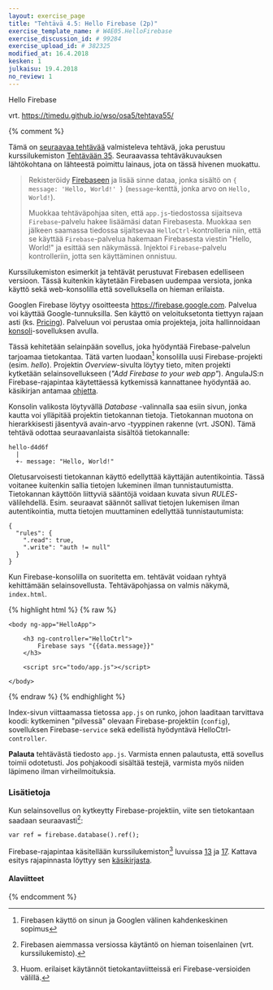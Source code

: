 ```yaml
---
layout: exercise_page
title: "Tehtävä 4.5: Hello Firebase (2p)"
exercise_template_name: # W4E05.HelloFirebase
exercise_discussion_id: # 99284
exercise_upload_id: # 382325
modified_at: 16.4.2018
kesken: 1
julkaisu: 19.4.2018
no_review: 1
---
```


Hello Firebase

vrt. <https://timedu.github.io/wso/osa5/tehtava55/>

{% comment %}

Tämä on [seuraavaa tehtävää](../tehtava46) valmisteleva tehtävä, joka perustuu kurssilukemiston [Tehtävään 35]({{site.baseurl}}/weso/#vk-5-t35). Seuraavassa tehtäväkuvauksen lähtökohtana on lähteestä poimittu lainaus, jota on tässä hivenen muokattu.

> Rekisteröidy [Firebaseen][firebase] ja lisää sinne dataa, jonka sisältö on `{ message: 'Hello, World!' }` (`message`-kenttä, jonka arvo on `Hello, World!`).
>
> Muokkaa tehtäväpohjaa siten, että `app.js`-tiedostossa sijaitseva `Firebase`-palvelu hakee lisäämäsi datan Firebasesta. Muokkaa sen jälkeen saamassa tiedossa sijaitsevaa `HelloCtrl`-kontrolleria niin, että se käyttää `Firebase`-palvelua hakemaan Firebasesta viestin "Hello, World!" ja esittää sen näkymässä. Injektoi `Firebase`-palvelu kontrolleriin, jotta sen käyttäminen onnistuu.

[firebase]: https://firebase.google.com

Kurssilukemiston esimerkit ja tehtävät perustuvat Firebasen edelliseen versioon. Tässä kuitenkin käytetään Firebasen uudempaa versiota, jonka käyttö sekä web-konsolilla että sovelluksella on hieman erilaista.

Googlen Firebase löytyy osoitteesta <https://firebase.google.com>. Palvelua voi käyttää Google-tunnuksilla. Sen käyttö on veloituksetonta tiettyyn rajaan asti (ks. [Pricing][pricing]). Palveluun voi perustaa omia projekteja, joita hallinnoidaan [konsoli][console]-sovelluksen avulla.

[pricing]: https://firebase.google.com/pricing/
[console]: https://console.firebase.google.com

Tässä kehitetään selainpään sovellus, joka hyödyntää Firebase-palvelun tarjoamaa tietokantaa. Tätä varten luodaan[^1] konsolilla uusi Firebase-projekti (esim. *hello*). Projektin *Overview*-sivulta löytyy tieto, miten projekti kytketään selainsovellukseen (*"Add Firebase to your web app"*). AngulaJS:n Firebase-rajapintaa käytettäessä kytkemissä kannattanee hyödyntää ao. käsikirjan antamaa [ohjetta][initialize].

[initialize]: https://github.com/firebase/angularfire/blob/master/docs/reference.md#initialization

[^1]: Firebasen käyttö on sinun ja Googlen välinen kahdenkeskinen sopimus

Konsolin valikosta löytyvällä *Database* -valinnalla saa esiin sivun, jonka kautta voi ylläpitää projektin tietokannan tietoja. Tietokannan muotona on hierarkkisesti jäsentyvä avain-arvo -tyyppinen rakenne (vrt. JSON). Tämä tehtävä odottaa seuraavanlaista sisältöä tietokannalle:

~~~
hello-d4d6f
  |
  +- message: "Hello, World!"
~~~

Oletusarvoisesti tietokannan käyttö edellyttää käyttäjän autentikointia. Tässä voitanee kuitenkin sallia tietojen lukeminen ilman tunnistautumistta. Tietokannan käyttöön liittyviä sääntöjä voidaan kuvata sivun *RULES*-välilehdellä. Esim. seuraavat säännöt sallivat tietojen lukemisen ilman autentikointia, mutta tietojen muuttaminen edellyttää tunnistautumista:

~~~
{
  "rules": {
    ".read": true,
    ".write": "auth != null"
  }
}
~~~

Kun Firebase-konsolilla on suoritetta em. tehtävät voidaan ryhtyä kehittämään selainsovellusta. Tehtäväpohjassa on valmis näkymä, `index.html`.

{% highlight html %}
{% raw %}

    <body ng-app="HelloApp">

        <h3 ng-controller="HelloCtrl">
            Firebase says "{{data.message}}"
        </h3>

        <script src="todo/app.js"></script>

    </body>

{% endraw %}
{% endhighlight %}

Index-sivun viittaamassa tietossa `app.js` on runko, johon laaditaan tarvittava koodi: kytkeminen "pilvessä" olevaan Firebase-projektiin (`config`), sovelluksen Firebase-`service` sekä edellistä hyödyntävä HelloCtrl-`controller`.

**Palauta** tehtävästä tiedosto `app.js`. Varmista ennen palautusta, että sovellus toimii odotetusti. Jos pohjakoodi sisältää testejä, varmista myös niiden läpimeno ilman virheilmoituksia.

### Lisätietoja

Kun selainsovellus on kytkeytty Firebase-projektiin, viite sen tietokantaan saadaan seuraavasti[^2]:

[^2]: Firebasen aiemmassa versiossa käytäntö on hieman toisenlainen (vrt. kurssilukemisto).

~~~
var ref = firebase.database().ref();
~~~

Firebase-rajapintaa  käsitellään  kurssilukemiston[^3] luvuissa [13][weso-13] ja [17][weso-17]. Kattava esitys rajapinnasta löyttyy sen [käsikirjasta][angularfire].

[^3]: Huom. erilaiset käytännöt tietokantaviitteissä eri Firebase-versioiden välillä.

[weso-13]: {{site.baseurl}}/weso/#13-Jatketaan-keskustelua-palvelimen-kanssa:-Firebase
[weso-17]: {{site.baseurl}}/weso/#17-Suurempi-Angular-sovellus:-Elokuvakirjasto
[angularfire]: https://github.com/firebase/angularfire/blob/master/docs/reference.md





#### Alaviitteet

{% endcomment %}
